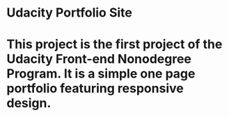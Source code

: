 <h1>Udacity Portfolio Site<h1>
<p>This project is the first project of the Udacity Front-end Nonodegree Program. It is a simple one page portfolio featuring responsive design.<p>
